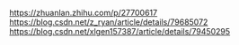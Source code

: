 <https://zhuanlan.zhihu.com/p/27700617>
<https://blog.csdn.net/z_ryan/article/details/79685072>
<https://blog.csdn.net/xlgen157387/article/details/79450295>